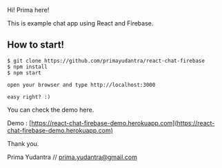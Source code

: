 Hi! Prima here!

This is example chat app using React and Firebase.

## How to start!
```
$ git clone https://github.com/primayudantra/react-chat-firebase
$ npm install
$ npm start

open your browser and type http://localhost:3000

easy right? :)
```

You can check the demo here.

Demo : [https://react-chat-firebase-demo.herokuapp.com](https://react-chat-firebase-demo.herokuapp.com)

Thank you.


Prima Yudantra // prima.yudantra@gmail.com
